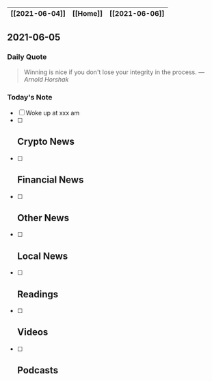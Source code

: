 | [[2021-06-04]] | [[Home]] | [[2021-06-06]] |
| :------------: | :------: | :------------: |

## 2021-06-05 

### Daily Quote
> Winning is nice if you don't lose your integrity in the process.
> &mdash; <cite>Arnold Horshak</cite>

### Today's Note
- [ ] Woke up at xxx am
- [ ] Crypto News
	- 
- [ ] Financial News
	- 
- [ ] Other News
	- 
- [ ] Local News
	-
- [ ] Readings
	- 
- [ ] Videos
	- 
- [ ] Podcasts
	- 
